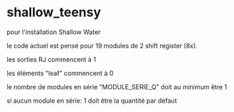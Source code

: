 # shallow_teensy

pour l'installation Shallow Water

le code actuel est pensé pour 19 modules de 2 shift register (8x). 


les sorties RJ commencent à 1

les éléments "leaf" commencent à 0

le nombre de modules en série "MODULE_SERIE_Q" doit au minimum être 1

  si aucun module en série: 1 doit être la quantité par défaut



